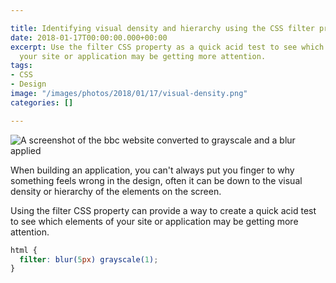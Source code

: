 ```yaml
---

title: Identifying visual density and hierarchy using the CSS filter property
date: 2018-01-17T00:00:00.000+00:00
excerpt: Use the filter CSS property as a quick acid test to see which elements of
  your site or application may be getting more attention.
tags:
- CSS
- Design
image: "/images/photos/2018/01/17/visual-density.png"
categories: []

---
```

![A screenshot of the bbc website converted to grayscale and a blur applied](/images/photos/2018/01/17/visual-density.png)

When building an application, you can't always put you finger to why something feels wrong in the design, often it can be down to the visual density or hierarchy of the elements on the screen.

Using the filter CSS property can provide a way to create a quick acid test to see which elements of your site or application may be getting more attention.

```css
html {
  filter: blur(5px) grayscale(1);
}
```